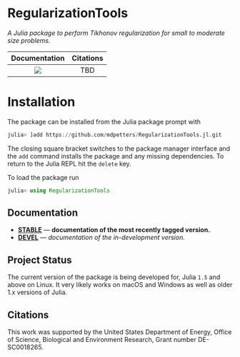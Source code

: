# RegularizationTools

*A Julia package to perform Tikhonov regularization for small to moderate size problems.*

| **Documentation**                                                               |  **Citations** |
|:-------------------------------------------------------------------------------:|:-------------------------------------------------------------------------------------------------------------------------------------------:|
| [![][docs-stable-img]][docs-stable-url] | TBD  |

# Installation

The package can be installed from the Julia package prompt with

```julia
julia> ]add https://github.com/mdpetters/RegularizationTools.jl.git 
```

The closing square bracket switches to the package manager interface and the ```add``` command installs the package and any missing dependencies. To return to the Julia REPL hit the ```delete``` key.

To load the package run

```julia
julia> using RegularizationTools
```

## Documentation

- [**STABLE**][docs-stable-url] &mdash; **documentation of the most recently tagged version.**
- [**DEVEL**][docs-dev-url] &mdash; *documentation of the in-development version.*

## Project Status
The current version of the package is being developed for, Julia `1.5` and above on Linux. It very likely works on macOS and Windows as well as older 1.x versions of Julia.

## Citations
This work was supported by the United States Department of Energy, Office of Science, Biological and Environment Research, Grant number DE-SC0018265.

[docs-dev-img]: https://img.shields.io/badge/docs-dev-blue.svg
[docs-dev-url]: https://mdpetters.github.io/RegularizationTools.jl/latest/

[docs-stable-img]: https://img.shields.io/badge/docs-stable-blue.svg
[docs-stable-url]: https://mdpetters.github.io/RegularizationTools.jl/stable/
